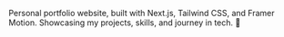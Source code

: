 Personal portfolio website, built with Next.js, Tailwind CSS, and Framer Motion. Showcasing my projects, skills, and journey in tech. 🚀
